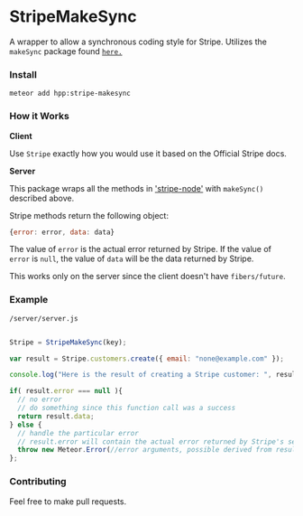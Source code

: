 StripeMakeSync
=========================

A wrapper to allow a synchronous coding style for Stripe. Utilizes the `makeSync` package found [`here.`](https://github.com/fuzzybabybunny/hpp-makeSync)

### Install

`meteor add hpp:stripe-makesync`

### How it Works

**Client**

Use `Stripe` exactly how you would use it based on the Official Stripe docs.

**Server** 

This package wraps all the methods in ['stripe-node'](https://github.com/stripe/stripe-node) with `makeSync()` described above. 

Stripe methods return the following object:

```javascript
{error: error, data: data}
```

The value of `error` is the actual error returned by Stripe. If the value of `error` is `null`, the value of `data` will be the data returned by Stripe.

This works only on the server since the client doesn't have `fibers/future`.

### Example

`/server/server.js`

```javascript

Stripe = StripeMakeSync(key);

var result = Stripe.customers.create({ email: "none@example.com" });

console.log("Here is the result of creating a Stripe customer: ", result);

if( result.error === null ){
  // no error
  // do something since this function call was a success
  return result.data;
} else {
  // handle the particular error
  // result.error will contain the actual error returned by Stripe's servers
  throw new Meteor.Error(//error arguments, possible derived from result.error);
};

```

### Contributing

Feel free to make pull requests. 